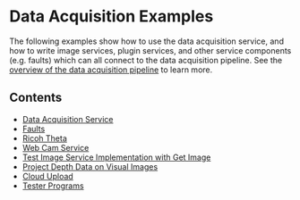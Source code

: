 <!--
Copyright (c) 2021 Boston Dynamics, Inc.  All rights reserved.

Downloading, reproducing, distributing or otherwise using the SDK Software
is subject to the terms and conditions of the Boston Dynamics Software
Development Kit License (20191101-BDSDK-SL).
-->

# Data Acquisition Examples

The following examples show how to use the data acquisition service, and how to write image services, plugin services, and other service components (e.g. faults) which can all connect to the data acquisition pipeline. See the [overview of the data acquisition pipeline](../../../docs/concepts/data_acquisition_overview.md) to learn more.

## Contents

* [Data Acquisition Service](../data_acquisition_service/README.md)
* [Faults](../service_faults/README.md)
* [Ricoh Theta](../ricoh_theta/README.md)
* [Web Cam Service](../web_cam_image_service/README.md)
* [Test Image Service Implementation with Get Image](../get_image/README.md)
* [Project Depth Data on Visual Images](../get_depth_plus_visual_image/README.md)
* [Cloud Upload](../cloud_upload/README.md)
* [Tester Programs](../tester_programs/README.md)
